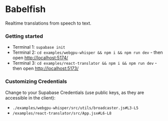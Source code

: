 # Babelfish

Realtime translations from speech to text.

### Getting started

- Terminal 1: `supabase init`
- Terminal 2: `cd examples/webgpu-whisper && npm i && npm run dev` - then open [http://localhost:5174/](http://localhost:5174/)
- Terminal 3: `cd examples/react-translator && npm i && npm run dev` - then open [http://localhost:5173/](http://localhost:5173)

### Customizing Credentials

Change to your Supabase Credentials (use public keys, as they are accessible in the client):

- `./examples/webgpu-whisper/src/utils/broadcaster.js#L3-L5`
- `/examples/react-translator/src/App.jsx#L6-L8`
